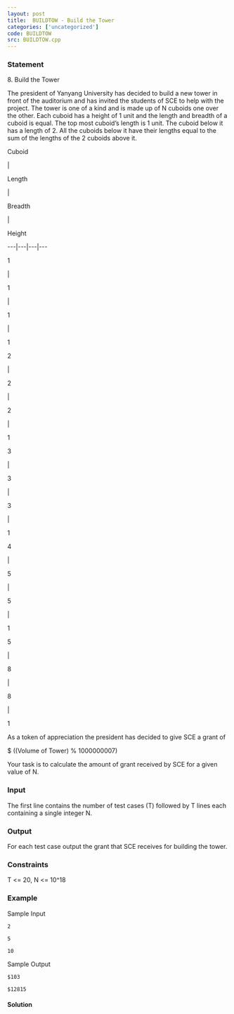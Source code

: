 ```yaml
---
layout: post
title:  BUILDTOW - Build the Tower
categories: ['uncategorized']
code: BUILDTOW
src: BUILDTOW.cpp
---
```


### **Statement**

8\. Build the Tower

The president of Yanyang University has decided to build a new tower in front
of the auditorium and has invited the students of SCE to help with the
project. The tower is one of a kind and is made up of N cuboids one over the
other. Each cuboid has a height of 1 unit and the length and breadth of a
cuboid is equal. The top most cuboid’s length is 1 unit. The cuboid below it
has a length of 2. All the cuboids below it have their lengths equal to the
sum of the lengths of the 2 cuboids above it.

Cuboid

|

Length

|

Breadth

|

Height  
  
---|---|---|---  
  
1

|

1

|

1

|

1  
  
2

|

2

|

2

|

1  
  
3

|

3

|

3

|

1  
  
4

|

5

|

5

|

1  
  
5

|

8

|

8

|

1  
  
As a token of appreciation the president has decided to give SCE a grant of

$ ((Volume of Tower) % 1000000007)

Your task is to calculate the amount of grant received by SCE for a given
value of N.

### Input

The first line contains the number of test cases (T) followed by T lines each
containing a single integer N.

### Output

For each test case output the grant that SCE receives for building the tower.

### Constraints

T <= 20, N <= 10^18

### Example

Sample Input

    
    
    2
    5
    10

Sample Output

    
    
    $103
    $12815



#### **Solution**



